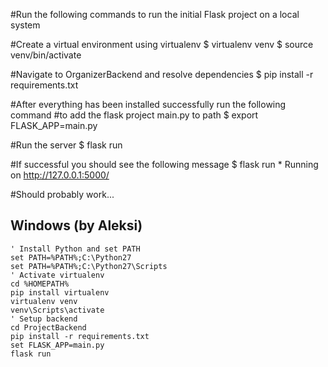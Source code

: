 #Run the following commands to run the initial Flask project on a local system

#Create a virtual environment using virtualenv
$ virtualenv venv
$ source venv/bin/activate


#Navigate to OrganizerBackend and resolve dependencies
$ pip install -r requirements.txt

#After everything has been installed successfully run the following command
#to add the flask project main.py to path
$ export FLASK_APP=main.py

#Run the server
$ flask run

#If successful you should see the following message
$ flask run
    * Running on http://127.0.0.1:5000/


#Should probably work...

## Windows (by Aleksi)

```
' Install Python and set PATH
set PATH=%PATH%;C:\Python27
set PATH=%PATH%;C:\Python27\Scripts
' Activate virtualenv
cd %HOMEPATH%
pip install virtualenv
virtualenv venv
venv\Scripts\activate
' Setup backend
cd ProjectBackend
pip install -r requirements.txt
set FLASK_APP=main.py
flask run
```
